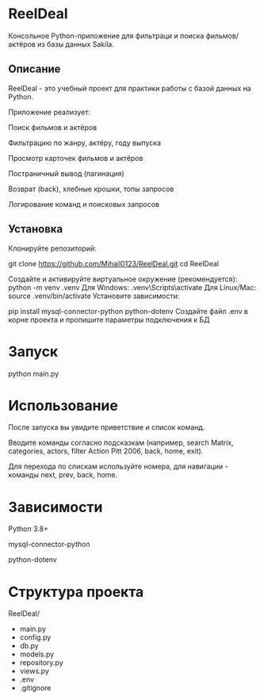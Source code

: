 # ReelDeal
Консольное Python-приложение для фильтраци и поиска фильмов/актёров из базы данных Sakila.

## Описание
ReelDeal - это учебный проект для практики работы с базой данных на Python.

Приложение реализует:

Поиск фильмов и актёров

Фильтрацию по жанру, актёру, году выпуска

Просмотр карточек фильмов и актёров

Постраничный вывод (пагинация)

Возврат (back), хлебные крошки, топы запросов

Логирование команд и поисковых запросов

## Установка
Клонируйте репозиторий:

git clone https://github.com/Mihail0123/ReelDeal.git
cd ReelDeal

Создайте и активируйте виртуальное окружение (рекомендуется):
python -m venv .venv
 Для Windows:
.venv\Scripts\activate
 Для Linux/Mac:
source .venv/bin/activate
Установите зависимости:


pip install mysql-connector-python python-dotenv
Создайте файл .env в корне проекта и пропишите параметры подключения к БД

# Запуск
python main.py

# Использование
После запуска вы увидите приветствие и список команд.

Вводите команды согласно подсказкам (например, search Matrix, categories, actors, filter Action Pitt 2006, back, home, exit).

Для перехода по спискам используйте номера, для навигации - команды next, prev, back, home.

# Зависимости
Python 3.8+

mysql-connector-python

python-dotenv

# Структура проекта
ReelDeal/
- main.py
- config.py
- db.py
- models.py
- repository.py
- views.py
- .env
- .gitignore
